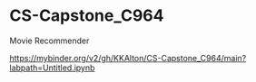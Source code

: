 # CS-Capstone_C964
Movie Recommender

https://mybinder.org/v2/gh/KKAlton/CS-Capstone_C964/main?labpath=Untitled.ipynb


